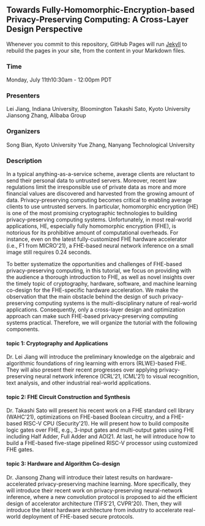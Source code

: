 ## Towards Fully-Homomorphic-Encryption-based Privacy-Preserving Computing: A Cross-Layer Design Perspective

Whenever you commit to this repository, GitHub Pages will run [Jekyll](https://jekyllrb.com/) to rebuild the pages in your site, from the content in your Markdown files.

### Time 
Monday, July 11th10:30am - 12:00pm PDT

### Presenters
Lei Jiang, Indiana University, Bloomington
Takashi Sato, Kyoto University
Jiansong Zhang, Alibaba Group

### Organizers
Song Bian, Kyoto University
Yue Zhang, Nanyang Technological University


### Description

In a typical anything-as-a-service scheme, average clients are reluctant to send their personal data to untrusted servers. Moreover, recent law regulations limit the irresponsible use of private data as more and more financial values are discovered and harvested from the growing amount of data. Privacy-preserving computing becomes critical to enabling average clients to use untrusted servers. In particular, homomorphic encryption (HE) is one of the most promising cryptographic technologies to building privacy-preserving computing systems. Unfortunately, in most real-world applications, HE, especially fully homomorphic encryption (FHE), is notorious for its prohibitive amount of computational overheads. For instance, even on the latest fully-customized FHE hardware accelerator (i.e., F1 from MICRO'21), a FHE-based neural network inference on a small image still requires 0.24 seconds.

To better systematize the opportunities and challenges of FHE-based privacy-preserving computing, in this tutorial, we focus on providing with the audience a thorough introduction to FHE, as well as novel insights over the timely topic of cryptography, hardware, software, and machine learning co-design for the FHE-specific hardware acceleration. We make the observation that the main obstacle behind the design of such privacy-preserving computing systems is the multi-disciplinary nature of
real-world applications. Consequently, only a cross-layer design and optimization approach can make such FHE-based privacy-preserving computing systems practical. Therefore, we will organize the tutorial with the following components.


#### topic 1: Cryptography and Applications

Dr. Lei Jiang will introduce the preliminary knowledge on the algebraic and algorithmic foundations of ring learning with errors (RLWE)-based FHE. They will also present their recent progresses over applying privacy-preserving neural network inference (ICRL'21, ICML'21) to visual recognition, text analysis, and other industrial real-world applications.

#### topic 2: FHE Circuit Construction and Synthesis

Dr. Takashi Sato will present his recent work on a FHE standard cell library (WAHC'21), optimizations on FHE-based Boolean circuitry, and a FHE-based RISC-V CPU (Security'21). He will present how to build composite logic gates over FHE, e.g., 3-input gates and multi-output gates using FHE including Half Adder, Full Adder and AOI21. At last, he will introduce how to build a FHE-based five-stage pipelined RISC-V processor using customized FHE gates.

#### topic 3: Hardware and Algorithm Co-design

Dr. Jiansong Zhang will introduce their latest results on hardware-accelerated privacy-preserving
machine learning. More specifically, they will introduce their recent work on privacy-preserving neural-network inference, where a new convolution protocol is proposed to aid the efficient design of accelerator architecture (TIFS'21, CVPR'20). Then, they will introduce the latest hardware architecture from industry to accelerate real-world deployment of FHE-based secure protocols.
